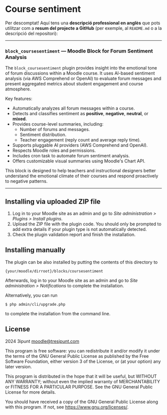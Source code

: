 # Course sentiment #

Per descomptat! Aquí tens una **descripció professional en anglès** que pots utilitzar com a **resum del projecte a GitHub** (per exemple, al `README.md` o a la descripció del repositori):

---

### `block_coursesentiment` — Moodle Block for Forum Sentiment Analysis

The `block_coursesentiment` plugin provides insight into the emotional tone of forum discussions within a Moodle course. It uses AI-based sentiment analysis (via AWS Comprehend or OpenAI) to evaluate forum messages and present aggregated metrics about student engagement and course atmosphere.

Key features:
- Automatically analyzes all forum messages within a course.
- Detects and classifies sentiment as **positive**, **negative**, **neutral**, or **mixed**.
- Provides course-level summaries, including:
   - Number of forums and messages.
   - Sentiment distribution.
   - Teacher engagement (reply count and average reply time).
- Supports pluggable AI providers (AWS Comprehend and OpenAI).
- Respects Moodle roles and permissions.
- Includes cron task to automate forum sentiment analysis.
- Offers customizable visual summaries using Moodle's Chart API.

This block is designed to help teachers and instructional designers better understand the emotional climate of their courses and respond proactively to negative patterns.

---

## Installing via uploaded ZIP file ##

1. Log in to your Moodle site as an admin and go to _Site administration >
   Plugins > Install plugins_.
2. Upload the ZIP file with the plugin code. You should only be prompted to add
   extra details if your plugin type is not automatically detected.
3. Check the plugin validation report and finish the installation.

## Installing manually ##

The plugin can be also installed by putting the contents of this directory to

    {your/moodle/dirroot}/blocks/coursesentiment

Afterwards, log in to your Moodle site as an admin and go to _Site administration >
Notifications_ to complete the installation.

Alternatively, you can run

    $ php admin/cli/upgrade.php

to complete the installation from the command line.

## License ##

2024 3ipunt <moodle@tresipunt.com>

This program is free software: you can redistribute it and/or modify it under
the terms of the GNU General Public License as published by the Free Software
Foundation, either version 3 of the License, or (at your option) any later
version.

This program is distributed in the hope that it will be useful, but WITHOUT ANY
WARRANTY; without even the implied warranty of MERCHANTABILITY or FITNESS FOR A
PARTICULAR PURPOSE.  See the GNU General Public License for more details.

You should have received a copy of the GNU General Public License along with
this program.  If not, see <https://www.gnu.org/licenses/>.
